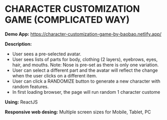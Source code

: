# CHARACTER CUSTOMIZATION GAME (COMPLICATED WAY)

**Demo App:** https://character-customization-game-by-baobao.netlify.app/

**Description:**
- User sees a pre-selected avatar.
- User sees lists of parts for body, clothing (2 layers), eyebrows, eyes, hair, and mouths. Note: Nose is pre-set as there is only one variation.
- User can select a different part and the avatar will reflect the change when the user clicks on a different item.
- User can click a RANDOMIZE button to generate a new character with random features.
- In first loading browser, the page will run random 1 character custome

**Using:** ReactJS

**Responsive web desing:** Multiple screen sizes for Mobile, Tablet, PC

